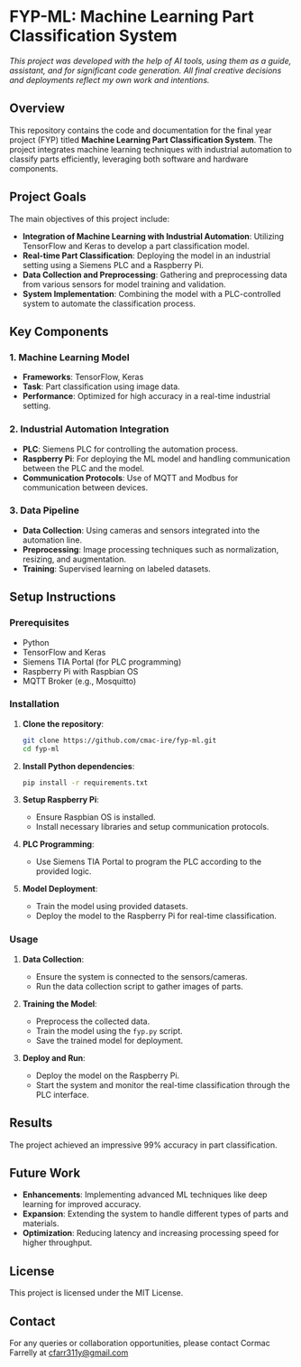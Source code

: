 # FYP-ML: Machine Learning Part Classification System

*This project was developed with the help of AI tools, using them as a guide, assistant, and for significant code generation. All final creative decisions and deployments reflect my own work and intentions.*

## Overview

This repository contains the code and documentation for the final year project (FYP) titled **Machine Learning Part Classification System**. The project integrates machine learning techniques with industrial automation to classify parts efficiently, leveraging both software and hardware components. 

## Project Goals

The main objectives of this project include:
- **Integration of Machine Learning with Industrial Automation**: Utilizing TensorFlow and Keras to develop a part classification model.
- **Real-time Part Classification**: Deploying the model in an industrial setting using a Siemens PLC and a Raspberry Pi.
- **Data Collection and Preprocessing**: Gathering and preprocessing data from various sensors for model training and validation.
- **System Implementation**: Combining the model with a PLC-controlled system to automate the classification process.

## Key Components

### 1. **Machine Learning Model**
   - **Frameworks**: TensorFlow, Keras
   - **Task**: Part classification using image data.
   - **Performance**: Optimized for high accuracy in a real-time industrial setting.

### 2. **Industrial Automation Integration**
   - **PLC**: Siemens PLC for controlling the automation process.
   - **Raspberry Pi**: For deploying the ML model and handling communication between the PLC and the model.
   - **Communication Protocols**: Use of MQTT and Modbus for communication between devices.

### 3. **Data Pipeline**
   - **Data Collection**: Using cameras and sensors integrated into the automation line.
   - **Preprocessing**: Image processing techniques such as normalization, resizing, and augmentation.
   - **Training**: Supervised learning on labeled datasets.

## Setup Instructions

### Prerequisites
- Python
- TensorFlow and Keras
- Siemens TIA Portal (for PLC programming)
- Raspberry Pi with Raspbian OS
- MQTT Broker (e.g., Mosquitto)

### Installation

1. **Clone the repository**:
    ```bash
    git clone https://github.com/cmac-ire/fyp-ml.git
    cd fyp-ml
    ```

2. **Install Python dependencies**:
    ```bash
    pip install -r requirements.txt
    ```

3. **Setup Raspberry Pi**:
    - Ensure Raspbian OS is installed.
    - Install necessary libraries and setup communication protocols.

4. **PLC Programming**:
    - Use Siemens TIA Portal to program the PLC according to the provided logic.

5. **Model Deployment**:
    - Train the model using provided datasets.
    - Deploy the model to the Raspberry Pi for real-time classification.

### Usage

1. **Data Collection**:
    - Ensure the system is connected to the sensors/cameras.
    - Run the data collection script to gather images of parts.

2. **Training the Model**:
    - Preprocess the collected data.
    - Train the model using the `fyp.py` script.
    - Save the trained model for deployment.

3. **Deploy and Run**:
    - Deploy the model on the Raspberry Pi.
    - Start the system and monitor the real-time classification through the PLC interface.

## Results

The project achieved an impressive 99% accuracy in part classification.

## Future Work

- **Enhancements**: Implementing advanced ML techniques like deep learning for improved accuracy.
- **Expansion**: Extending the system to handle different types of parts and materials.
- **Optimization**: Reducing latency and increasing processing speed for higher throughput.

## License

This project is licensed under the MIT License.

## Contact

For any queries or collaboration opportunities, please contact Cormac Farrelly at cfarr311y@gmail.com

